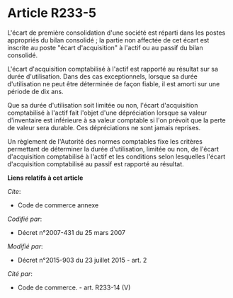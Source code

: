 # Article R233-5

L'écart de première consolidation d'une société est réparti dans les postes appropriés du bilan consolidé ; la partie non
affectée de cet écart est inscrite au poste "écart d'acquisition" à l'actif ou au passif du bilan consolidé.

L'écart d'acquisition comptabilisé à l'actif est rapporté au résultat sur sa durée d'utilisation. Dans des cas exceptionnels,
lorsque sa durée d'utilisation ne peut être déterminée de façon fiable, il est amorti sur une période de dix ans.

Que sa durée d'utilisation soit limitée ou non, l'écart d'acquisition comptabilisé à l'actif fait l'objet d'une dépréciation
lorsque sa valeur d'inventaire est inférieure à sa valeur comptable si l'on prévoit que la perte de valeur sera durable. Ces
dépréciations ne sont jamais reprises.

Un règlement de l'Autorité des normes comptables fixe les critères permettant de déterminer la durée d'utilisation, limitée
ou non, de l'écart d'acquisition comptabilisé à l'actif et les conditions selon lesquelles l'écart d'acquisition comptabilisé
au passif est rapporté au résultat.

**Liens relatifs à cet article**

_Cite_:

  - Code de commerce annexe

_Codifié par_:

  - Décret n°2007-431 du 25 mars 2007

_Modifié par_:

  - Décret n°2015-903 du 23 juillet 2015 - art. 2

_Cité par_:

  - Code de commerce. - art. R233-14 (V)
